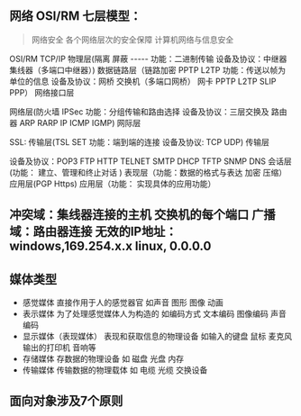 ## 网络 OSI/RM 七层模型：  
>网络安全  各个网络层次的安全保障 计算机网络与信息安全

OSI/RM        TCP/IP
物理层(隔离 屏蔽  -----  功能：二进制传输  设备及协议：中继器 集线器（多端口中继器）)
数据链路层（链路加密  PPTP L2TP   功能：传送以帧为单位的信息  设备及协议：网桥 交换机（多端口网桥） 网卡 PPTP L2TP SLIP PPP）   网络接口层

网络层(防火墙 IPSec  功能：分组传输和路由选择  设备及协议：三层交换及 路由器 ARP RARP IP ICMP IGMP)  网际层

SSL:
传输层(TSL SET   功能：端到端的连接  设备及协议: TCP UDP)  传输层

设备及协议：POP3 FTP HTTP TELNET SMTP DHCP TFTP SNMP DNS
会话层(功能： 建立、管理和终止对话 )
表现层（功能：数据的格式与表达 加密  压缩）
应用层(PGP Https)  应用层（功能： 实现具体的应用功能）

冲突域：集线器连接的主机  交换机的每个端口
广播域：路由器连接
无效的IP地址：windows,169.254.x.x  linux, 0.0.0.0
---------------------------------------------------------------------------------------------------------
## 媒体类型
- 感觉媒体 直接作用于人的感觉器官 如声音 图形 图像 动画
- 表示媒体 为了处理感觉媒体人为构造的 如编码方式 文本编码  图像编码 声音编码
- 显示媒体（表现媒体） 表现和获取信息的物理设备  如输入的键盘 鼠标 麦克风  输出的打印机 音响等
- 存储媒体 存数据的物理设备  如 磁盘 光盘 内存
- 传输媒体 传输数据的物理载体 如 电缆 光缆 交换设备

## 面向对象涉及7个原则

















































